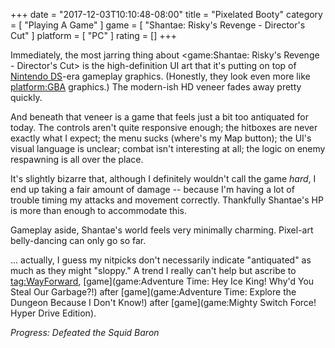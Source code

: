+++
date = "2017-12-03T10:10:48-08:00"
title = "Pixelated Booty"
category = [ "Playing A Game" ]
game = [ "Shantae: Risky's Revenge - Director's Cut" ]
platform = [ "PC" ]
rating = []
+++

Immediately, the most jarring thing about <game:Shantae: Risky's Revenge - Director's Cut> is the high-definition UI art that it's putting on top of [Nintendo DS](platform:NDS)-era gameplay graphics.  (Honestly, they look even more like <platform:GBA> graphics.)  The modern-ish HD veneer fades away pretty quickly.

And beneath that veneer is a game that feels just a bit too antiquated for today.  The controls aren't quite responsive enough; the hitboxes are never exactly what I expect; the menu sucks (where's my Map button); the UI's visual language is unclear; combat isn't interesting at all; the logic on enemy respawning is all over the place.

It's slightly bizarre that, although I definitely wouldn't call the game <i>hard</i>, I end up taking a fair amount of damage -- because I'm having a lot of trouble timing my attacks and movement correctly.  Thankfully Shantae's HP is more than enough to accommodate this.

Gameplay aside, Shantae's world feels very minimally charming.  Pixel-art belly-dancing can only go so far.

... actually, I guess my nitpicks don't necessarily indicate "antiquated" as much as they might "sloppy."  A trend I really can't help but ascribe to <tag:WayForward>, [game](game:Adventure Time: Hey Ice King! Why'd You Steal Our Garbage?!) after [game](game:Adventure Time: Explore the Dungeon Because I Don't Know!) after [game](game:Mighty Switch Force! Hyper Drive Edition).

<i>Progress: Defeated the Squid Baron</i>
